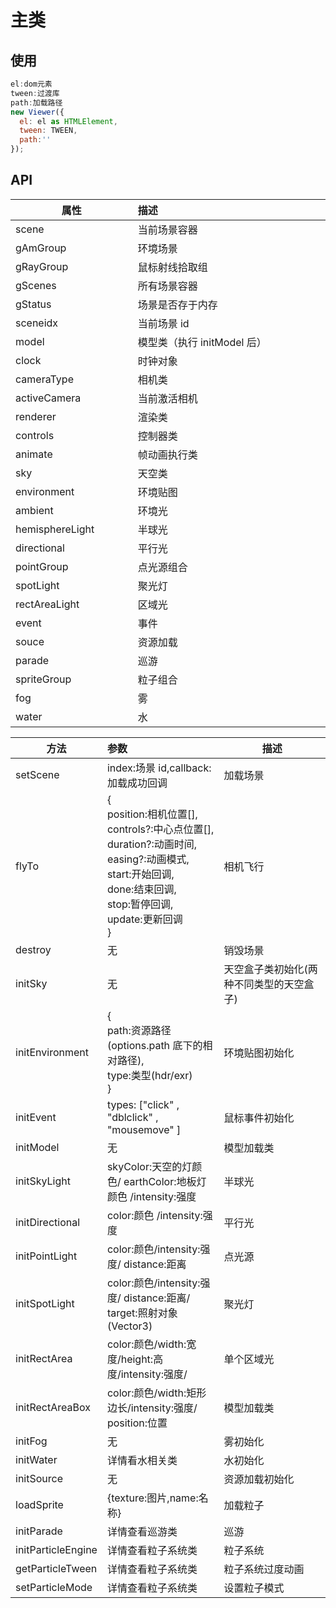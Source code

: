 # 主类

<Index />

<script setup>
import Index from './index.vue'
</script>

## 使用

```js
el:dom元素
tween:过渡库
path:加载路径
new Viewer({
  el: el as HTMLElement,
  tween: TWEEN,
  path:''
});
```

## API

<style>
    table th:nth-of-type(1) {
        width: 20%;
    }
    table th:nth-of-type(2) {
        width: 40%;
    }
    table th:nth-of-type(3) {
        width: 40%;
    }
</style>

| 属性            | 描述                        |
| --------------- | :-------------------------- |
| scene           | 当前场景容器                |
| gAmGroup        | 环境场景                    |
| gRayGroup       | 鼠标射线拾取组              |
| gScenes         | 所有场景容器                |
| gStatus         | 场景是否存于内存            |
| sceneidx        | 当前场景 id                 |
| model           | 模型类（执行 initModel 后） |
| clock           | 时钟对象                    |
| cameraType      | 相机类                      |
| activeCamera    | 当前激活相机                |
| renderer        | 渲染类                      |
| controls        | 控制器类                    |
| animate         | 帧动画执行类                |
| sky             | 天空类                      |
| environment     | 环境贴图                    |
| ambient         | 环境光                      |
| hemisphereLight | 半球光                      |
| directional     | 平行光                      |
| pointGroup      | 点光源组合                  |
| spotLight       | 聚光灯                      |
| rectAreaLight   | 区域光                      |
| event           | 事件                        |
| souce           | 资源加载                    |
| parade          | 巡游                        |
| spriteGroup     | 粒子组合                    |
| fog             | 雾                          |
| water           | 水                          |

| 方法               | 参数                                                                                                                                                                                        | 描述                                     |
| ------------------ | :------------------------------------------------------------------------------------------------------------------------------------------------------------------------------------------ | ---------------------------------------- |
| setScene           | index:场景 id,callback:加载成功回调                                                                                                                                                         | 加载场景                                 |
| flyTo              | { <br/>position:相机位置[],<br/> controls?:中心点位置[],<br/>duration?:动画时间,<br/>easing?:动画模式,<br/>start:开始回调,<br/>done:结束回调,<br/>stop:暂停回调,<br/>update:更新回调 <br/>} | 相机飞行                                 |
| destroy            | 无                                                                                                                                                                                          | 销毁场景                                 |
| initSky            | 无                                                                                                                                                                                          | 天空盒子类初始化(两种不同类型的天空盒子) |
| initEnvironment    | {<br/>path:资源路径(options.path 底下的相对路径),<br/>type:类型(hdr/exr)<br/>}                                                                                                              | 环境贴图初始化                           |
| initEvent          | types: ["click" , "dblclick" , "mousemove" ]                                                                                                                                                | 鼠标事件初始化                           |
| initModel          | 无                                                                                                                                                                                          | 模型加载类                               |
| initSkyLight       | skyColor:天空的灯颜色/ earthColor:地板灯颜色 /intensity:强度                                                                                                                                | 半球光                                   |
| initDirectional    | color:颜色 /intensity:强度                                                                                                                                                                  | 平行光                                   |
| initPointLight     | color:颜色/intensity:强度/ distance:距离                                                                                                                                                    | 点光源                                   |
| initSpotLight      | color:颜色/intensity:强度/ distance:距离/ target:照射对象(Vector3)                                                                                                                          | 聚光灯                                   |
| initRectArea       | color:颜色/width:宽度/height:高度/intensity:强度/                                                                                                                                           | 单个区域光                               |
| initRectAreaBox    | color:颜色/width:矩形边长/intensity:强度/ position:位置                                                                                                                                     | 模型加载类                               |
| initFog            | 无                                                                                                                                                                                          | 雾初始化                                 |
| initWater          | 详情看水相关类                                                                                                                                                                              | 水初始化                                 |
| initSource         | 无                                                                                                                                                                                          | 资源加载初始化                           |
| loadSprite         | {texture:图片,name:名称}                                                                                                                                                                    | 加载粒子                                 |
| initParade         | 详情查看巡游类                                                                                                                                                                              | 巡游                                     |
| initParticleEngine | 详情查看粒子系统类                                                                                                                                                                          | 粒子系统                                 |
| getParticleTween   | 详情查看粒子系统类                                                                                                                                                                          | 粒子系统过度动画                         |
| setParticleMode    | 详情查看粒子系统类                                                                                                                                                                          | 设置粒子模式                             |
